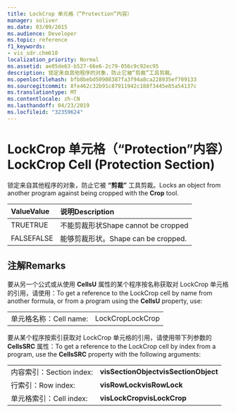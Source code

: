 ```yaml
---
title: LockCrop 单元格（“Protection”内容）
manager: soliver
ms.date: 03/09/2015
ms.audience: Developer
ms.topic: reference
f1_keywords:
- vis_sdr.chm610
localization_priority: Normal
ms.assetid: ae05de63-b527-66e6-2c79-056c9c92ec95
description: 锁定来自其他程序的对象，防止它被“剪裁”工具剪裁。
ms.openlocfilehash: bfb8bebd50908387fa3f94a8ca228935ef709133
ms.sourcegitcommit: 8fe462c32b91c87911942c188f3445e85a54137c
ms.translationtype: MT
ms.contentlocale: zh-CN
ms.lasthandoff: 04/23/2019
ms.locfileid: "32359624"
---
```

# <a name="lockcrop-cell-protection-section"></a><span data-ttu-id="c46ff-103">LockCrop 单元格（“Protection”内容）</span><span class="sxs-lookup"><span data-stu-id="c46ff-103">LockCrop Cell (Protection Section)</span></span>

<span data-ttu-id="c46ff-104">锁定来自其他程序的对象，防止它被 **“剪裁”** 工具剪裁。</span><span class="sxs-lookup"><span data-stu-id="c46ff-104">Locks an object from another program against being cropped with the **Crop** tool.</span></span> 
  
|<span data-ttu-id="c46ff-105">**Value**</span><span class="sxs-lookup"><span data-stu-id="c46ff-105">**Value**</span></span>|<span data-ttu-id="c46ff-106">**说明**</span><span class="sxs-lookup"><span data-stu-id="c46ff-106">**Description**</span></span>|
|:-----|:-----|
| <span data-ttu-id="c46ff-107">TRUE</span><span class="sxs-lookup"><span data-stu-id="c46ff-107">TRUE</span></span>  <br/> | <span data-ttu-id="c46ff-108">不能剪裁形状</span><span class="sxs-lookup"><span data-stu-id="c46ff-108">Shape cannot be cropped</span></span>  <br/> |
| <span data-ttu-id="c46ff-109">FALSE</span><span class="sxs-lookup"><span data-stu-id="c46ff-109">FALSE</span></span>  <br/> | <span data-ttu-id="c46ff-110">能够剪裁形状。</span><span class="sxs-lookup"><span data-stu-id="c46ff-110">Shape can be cropped.</span></span>  <br/> |
   
## <a name="remarks"></a><span data-ttu-id="c46ff-111">注解</span><span class="sxs-lookup"><span data-stu-id="c46ff-111">Remarks</span></span>

<span data-ttu-id="c46ff-112">要从另一个公式或从使用 **CellsU** 属性的某个程序按名称获取对 LockCrop 单元格的引用，请使用：</span><span class="sxs-lookup"><span data-stu-id="c46ff-112">To get a reference to the LockCrop cell by name from another formula, or from a program using the **CellsU** property, use:</span></span> 
  
|||
|:-----|:-----|
| <span data-ttu-id="c46ff-113">单元格名称：</span><span class="sxs-lookup"><span data-stu-id="c46ff-113">Cell name:</span></span>  <br/> | <span data-ttu-id="c46ff-114">LockCrop</span><span class="sxs-lookup"><span data-stu-id="c46ff-114">LockCrop</span></span>  <br/> |
   
<span data-ttu-id="c46ff-115">要从某个程序按索引获取对 LockCrop 单元格的引用，请使用带下列参数的 **CellsSRC** 属性：</span><span class="sxs-lookup"><span data-stu-id="c46ff-115">To get a reference to the LockCrop cell by index from a program, use the **CellsSRC** property with the following arguments:</span></span> 
  
|||
|:-----|:-----|
| <span data-ttu-id="c46ff-116">内容索引：</span><span class="sxs-lookup"><span data-stu-id="c46ff-116">Section index:</span></span>  <br/> |<span data-ttu-id="c46ff-117">**visSectionObject**</span><span class="sxs-lookup"><span data-stu-id="c46ff-117">**visSectionObject**</span></span> <br/> |
| <span data-ttu-id="c46ff-118">行索引：</span><span class="sxs-lookup"><span data-stu-id="c46ff-118">Row index:</span></span>  <br/> |<span data-ttu-id="c46ff-119">**visRowLock**</span><span class="sxs-lookup"><span data-stu-id="c46ff-119">**visRowLock**</span></span> <br/> |
| <span data-ttu-id="c46ff-120">单元格索引：</span><span class="sxs-lookup"><span data-stu-id="c46ff-120">Cell index:</span></span>  <br/> |<span data-ttu-id="c46ff-121">**visLockCrop**</span><span class="sxs-lookup"><span data-stu-id="c46ff-121">**visLockCrop**</span></span> <br/> |
   

